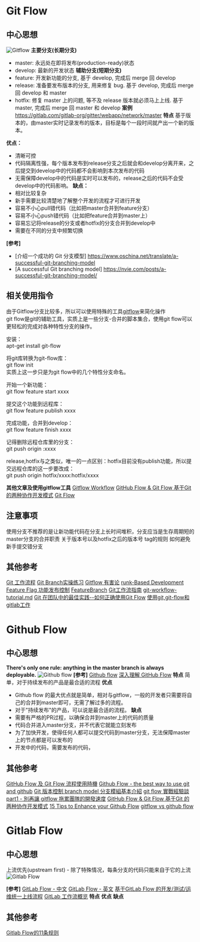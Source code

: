 # Git Flow
## 中心思想
![Gitflow](http://static.oschina.net/uploads/img/201302/25142840_pKcL.png)
**主要分支(长期分支)**  
- master: 永远处在即将发布(production-ready)状态
- develop: 最新的开发状态
**辅助分支(短期分支)**   
- feature: 开发新功能的分支, 基于 develop, 完成后 merge 回 develop
- release: 准备要发布版本的分支, 用来修复 bug. 基于 develop, 完成后 merge 回 develop 和 master
- hotfix: 修复 master 上的问题, 等不及 release 版本就必须马上上线. 基于 master, 完成后 merge 回 master 和 develop
**案例**
https://gitlab.com/gitlab-org/gitter/webapp/network/master
**特点**
基于版本的，由master实时记录发布的版本，目标是每个一段时间就产出一个新的版本。

**优点：**
- 清晰可控
- 代码隔离性强，每个版本发布到release分支之后就会和develop分离开来，之后提交到develop中的代码都不会影响到本次发布的代码
- 无需保障develop中的代码是实时可以发布的，release之后的代码不会受develop中的代码影响。
**缺点：**
- 相对比较复杂
- 新手需要比较清楚地了解整个开发的流程才可进行开发
- 容易不小心pull错代码（比如把master合并到feature分支）
- 容易不小心push错代码（比如把feature合并到master上）
- 容易忘记将release的分支或者hotfix的分支合并到develop中
- 需要在不同的分支中频繁切换

**[参考]**  
* [介绍一个成功的 Git 分支模型] https://www.oschina.net/translate/a-successful-git-branching-model
* [A successful Git branching model] https://nvie.com/posts/a-successful-git-branching-model/

## 相关使用指令
由于Gitflow分支比较多，所以可以使用特殊的工具[gitflow](https://github.com/nvie/gitflow)来简化操作  
git flow是git的辅助工具，实质上是一些分支-合并的脚本集合，使用git flow可以更轻松的完成对各种特性分支的操作。

安装：  
apt-get install git-flow  

将git库转换为git-flow库：  
git flow init  
实质上这一步只是为git flow中的几个特性分支命名。  
  
开始一个新功能：  
git flow feature start xxxx  
  
提交这个功能到远程库：  
git flow feature publish xxxx  
  
完成功能，合并到develop：  
git flow feature finish xxxx  
  
记得删除远程仓库里的分支：  
git push origin :xxxx  
  
release,hotfix与之类似，唯一的一点区别：hotfix目前没有publish功能，所以提交远程仓库的这一步要改成：  
git push origin hotfix/xxxx:hotfix/xxxx  

**其他文章及使用gitflow工具**
[Gitflow Workflow](https://www.atlassian.com/git/tutorials/comparing-workflows/gitflow-workflow)
[GitHub Flow & Git Flow 基于Git 的两种协作开发模式](http://www.cnblogs.com/sloong/p/5868292.html)
[Git Flow](https://zhangmengpl.gitbooks.io/gitlab-guide/content/whatisgitflow.html)
## 注意事项
使用分支不推荐的是让新功能代码在分支上长时间堆积，分支应当是生存周期短的
master分支的合并职责
关于版本号以及hotfix之后的版本号
tag的规则
如何避免新手提交错分支

## 其他参考
[Git 工作流程](http://www.ruanyifeng.com/blog/2015/12/git-workflow.html)
[Git Branch实操练习](https://learngitbranching.js.org/)
[Gitflow 有害论](http://insights.thoughtworkers.org/gitflow-consider-harmful/)
[runk-Based Development ](https://paulhammant.com/2013/04/05/what-is-trunk-based-development/)
[Feature Flag 功能发布控制](http://blog.jobbole.com/73930/)
[FeatureBranch](https://martinfowler.com/bliki/FeatureBranch.html)
[Git工作流指南](https://segmentfault.com/a/1190000008880416?_ea=1929609)
[git-workflow-tutorial.md](https://github.com/xirong/my-git/blob/master/git-workflow-tutorial.md)
[Git 在团队中的最佳实践--如何正确使用Git Flow](http://www.cnblogs.com/cnblogsfans/p/5075073.html)
[使用git,git-flow和gitlab工作](http://blog.2baxb.me/archives/736)

# Github Flow
## 中心思想
**There's only one rule: anything in the master branch is always deployable.**
![Github flow](https://img-blog.csdn.net/20180807160838682?watermark/2/text/aHR0cHM6Ly9ibG9nLmNzZG4ubmV0L0RvbmVTcGVhaw==/font/5a6L5L2T/fontsize/400/fill/I0JBQkFCMA==/dissolve/70)
**[参考]**
[Github flow](https://guides.github.com/introduction/flow/)
[深入理解 GitHub Flow](https://blog.csdn.net/qq_35246620/article/details/65636022)
**特点**
简单，对于持续发布的产品是最合适的流程
**优点**
- Github flow 的最大优点就是简单，相对与gitflow，一般的开发者只需要将自己的合并到master即可，无需了解过多的流程。
- 对于"持续发布"的产品，可以说是最合适的流程。
**缺点**  
- 需要有严格的PR过程，以确保合并到master上的代码的质量
- 代码合并进入master分支，并不代表它就能立刻发布
- 为了加快开发，使得任何人都可以提交代码到master分支，无法保障master上的节点都是可以发布的
- 开发中的代码，需要发布的代码，
## 其他参考
[GitHub Flow 及 Git Flow 流程使用時機](https://blog.wu-boy.com/2017/12/github-flow-vs-git-flow/)
[Github Flow - the best way to use git and github](https://githubflow.github.io/)
[Git 版本控制 branch model 分支模組基本介紹](https://blog.wu-boy.com/2011/03/git-%E7%89%88%E6%9C%AC%E6%8E%A7%E5%88%B6-branch-model-%E5%88%86%E6%94%AF%E6%A8%A1%E7%B5%84%E5%9F%BA%E6%9C%AC%E4%BB%8B%E7%B4%B9/)
[git flow 實戰經驗談 part1 - 別再讓 gitflow 拖累團隊的開發速度](https://blog.hellojcc.tw/2017/12/14/the-flaw-of-git-flow/)
[GitHub Flow & Git Flow 基于Git 的两种协作开发模式](http://www.cnblogs.com/sloong/p/5868292.html)
[15 Tips to Enhance your Github Flow](https://hackernoon.com/15-tips-to-enhance-your-github-flow-6af7ceb0d8a3)
[gitflow vs github flow](https://lucamezzalira.com/2014/03/10/git-flow-vs-github-flow/)

# Gitlab Flow
## 中心思想
上流优先(upstream first) - 除了特殊情况，每条分支的代码只能来自于它的上流
![Gitlab Flow](http://i1.15yan.guokr.cn/bh761e71aw49c7abeihg7amrbazqj8gu.jpg!content)

**[参考]**
[GitLab Flow - 中文](http://www.15yan.com/topic/yi-dong-kai-fa-na-dian-shi/6yueHxcgD9Z/)
[GitLab Flow - 英文](https://about.gitlab.com/2014/09/29/gitlab-flow/)
[基于GitLab Flow 的开发/测试/运维统一上线流程](http://www.fintx.org/20170705-dev-qa-ops-unified-flow-base-on-gitlab-flow.html)
[GitLab 工作流概览](https://www.cnhzz.com/gitlab-%E5%B7%A5%E4%BD%9C%E6%B5%81%E6%A6%82%E8%A7%88/)
**特点**
**优点**
**缺点**

## 其他参考
[Gitlab Flow的11条规则](http://dockone.io/article/2350)
